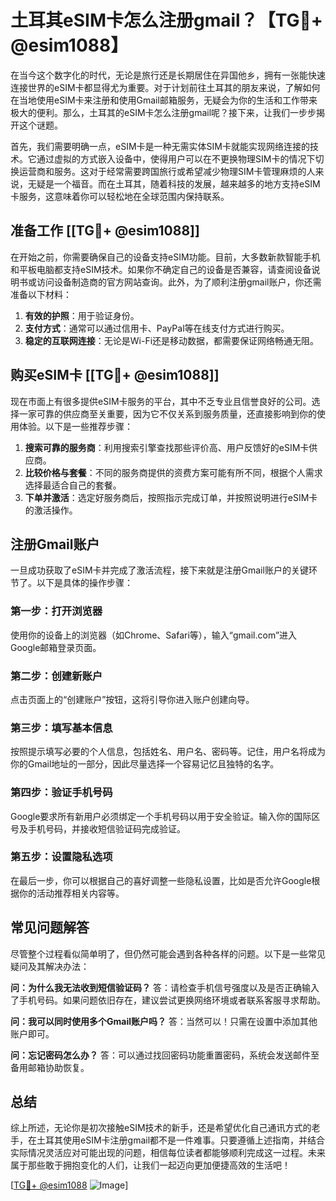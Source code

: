 # 土耳其eSIM卡怎么注册gmail？【TG💪+ @esim1088】

在当今这个数字化的时代，无论是旅行还是长期居住在异国他乡，拥有一张能快速连接世界的eSIM卡都显得尤为重要。对于计划前往土耳其的朋友来说，了解如何在当地使用eSIM卡来注册和使用Gmail邮箱服务，无疑会为你的生活和工作带来极大的便利。那么，土耳其的eSIM卡怎么注册gmail呢？接下来，让我们一步步揭开这个谜题。

首先，我们需要明确一点，eSIM卡是一种无需实体SIM卡就能实现网络连接的技术。它通过虚拟的方式嵌入设备中，使得用户可以在不更换物理SIM卡的情况下切换运营商和服务。这对于经常需要跨国旅行或希望减少物理SIM卡管理麻烦的人来说，无疑是一个福音。而在土耳其，随着科技的发展，越来越多的地方支持eSIM卡服务，这意味着你可以轻松地在全球范围内保持联系。

## 准备工作 [[TG💪+ @esim1088]]

在开始之前，你需要确保自己的设备支持eSIM功能。目前，大多数新款智能手机和平板电脑都支持eSIM技术。如果你不确定自己的设备是否兼容，请查阅设备说明书或访问设备制造商的官方网站查询。此外，为了顺利注册gmail账户，你还需准备以下材料：

1. **有效的护照**：用于验证身份。
2. **支付方式**：通常可以通过信用卡、PayPal等在线支付方式进行购买。
3. **稳定的互联网连接**：无论是Wi-Fi还是移动数据，都需要保证网络畅通无阻。

## 购买eSIM卡 [[TG💪+ @esim1088]]

现在市面上有很多提供eSIM卡服务的平台，其中不乏专业且信誉良好的公司。选择一家可靠的供应商至关重要，因为它不仅关系到服务质量，还直接影响到你的使用体验。以下是一些推荐步骤：

1. **搜索可靠的服务商**：利用搜索引擎查找那些评价高、用户反馈好的eSIM卡供应商。
2. **比较价格与套餐**：不同的服务商提供的资费方案可能有所不同，根据个人需求选择最适合自己的套餐。
3. **下单并激活**：选定好服务商后，按照指示完成订单，并按照说明进行eSIM卡的激活操作。

## 注册Gmail账户

一旦成功获取了eSIM卡并完成了激活流程，接下来就是注册Gmail账户的关键环节了。以下是具体的操作步骤：

### 第一步：打开浏览器
使用你的设备上的浏览器（如Chrome、Safari等），输入“gmail.com”进入Google邮箱登录页面。

### 第二步：创建新账户
点击页面上的“创建账户”按钮，这将引导你进入账户创建向导。

### 第三步：填写基本信息
按照提示填写必要的个人信息，包括姓名、用户名、密码等。记住，用户名将成为你的Gmail地址的一部分，因此尽量选择一个容易记忆且独特的名字。

### 第四步：验证手机号码
Google要求所有新用户必须绑定一个手机号码以用于安全验证。输入你的国际区号及手机号码，并接收短信验证码完成验证。

### 第五步：设置隐私选项
在最后一步，你可以根据自己的喜好调整一些隐私设置，比如是否允许Google根据你的活动推荐相关内容等。

## 常见问题解答

尽管整个过程看似简单明了，但仍然可能会遇到各种各样的问题。以下是一些常见疑问及其解决办法：

**问：为什么我无法收到短信验证码？**
答：请检查手机信号强度以及是否正确输入了手机号码。如果问题依旧存在，建议尝试更换网络环境或者联系客服寻求帮助。

**问：我可以同时使用多个Gmail账户吗？**
答：当然可以！只需在设置中添加其他账户即可。

**问：忘记密码怎么办？**
答：可以通过找回密码功能重置密码，系统会发送邮件至备用邮箱协助恢复。

## 总结

综上所述，无论你是初次接触eSIM技术的新手，还是希望优化自己通讯方式的老手，在土耳其使用eSIM卡注册gmail都不是一件难事。只要遵循上述指南，并结合实际情况灵活应对可能出现的问题，相信每位读者都能够顺利完成这一过程。未来属于那些敢于拥抱变化的人们，让我们一起迈向更加便捷高效的生活吧！

[[TG💪+ @esim1088](https://t.me/s/esim1088) ![Image](https://i.postimg.cc/4NQfJmqS/Snipaste-2025-05-13-00-14-12.png)]